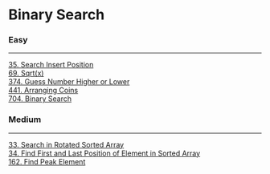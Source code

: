 # Binary Search

### Easy
---
[35. Search Insert Position](solutions/0035-Search%20Insert%20Position.md)</br>
[69. Sqrt(x)](solutions/0069-Sqrt(x).md)</br>
[374. Guess Number Higher or Lower](solutions/0374-Guess%20Number%20Higher%20or%20Lower.md)</br>
[441. Arranging Coins](solutions/0441-Arranging%20Coins.md)</br>
[704. Binary Search](solutions/0704-Binary%20Search.md)</br>

### Medium
---
[33. Search in Rotated Sorted Array](solutions/0033-Search%20in%20Rotated%20Sorted%20Array.md)</br>
[34. Find First and Last Position of Element in Sorted Array](solutions/0034-Find%20First%20and%20Last%20Position%20of%20Element%20in%20Sorted%20Array.md)</br>
[162. Find Peak Element](solutions/0162-Find%20Peak%20Element.md)</br>